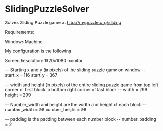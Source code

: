 # SlidingPuzzleSolver
Solves Sliding Puzzle game at http://mypuzzle.org/sliding


Requirements:

Windows Machine

My configuration is the following

Screen Resolution: 1920x1080 monitor 

-- Starting x and y (in pixels) of the sliding puzzle game on window --
start_x = 116
start_y = 367

-- width and height (in pixels) of the entire sliding puzzle game
from top left corner of first block to bottom right corner of last block --
width = 299
height = 299

-- Number_width and height are the width and height of each block --
number_width = 98
number_height = 98

-- padding is the padding between each number block --
number_padding = 2
